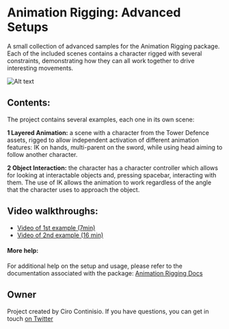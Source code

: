 # Animation Rigging: Advanced Setups

A small collection of advanced samples for the Animation Rigging package. Each of the included scenes contains a character rigged with several constraints, demonstrating how they can all work together to drive interesting movements.

![Alt text](https://gcl.unity.com/sites/default/files/styles/featured/public/2019-07/Samples.jpg "Animation Rigging for Unity")

## Contents:

The project contains several examples, each one in its own scene:

**1 Layered Animation:** a scene with a character from the Tower Defence assets, rigged to allow independent activation of different animation features: IK on hands, multi-parent on the sword, while using head aiming to follow another character.

**2 Object Interaction:** the character has a character controller which allows for looking at interactable objects and, pressing spacebar, interacting with them. The use of IK allows the animation to work regardless of the angle that the character uses to approach the object.

## Video walkthroughs:
- [Video of 1st example (7min)](https://drive.google.com/open?id=1JiDcLZlc9mk-FgXf5i9EJXMUXn4zM2-u)
- [Video of 2nd example (16 min)](https://drive.google.com/open?id=1ZEBzcFU8N1pl3LOQGZqLciXbXrQXzm3S)

#### More help:
For additional help on the setup and usage, please refer to the documentation associated with the package: [Animation Rigging Docs](https://docs.unity3d.com/Packages/com.unity.animation.rigging@0.2/manual/index.html)

## Owner
Project created by Ciro Continisio. If you have questions, you can get in touch [on Twitter](https://twitter.com/cirocontns)
